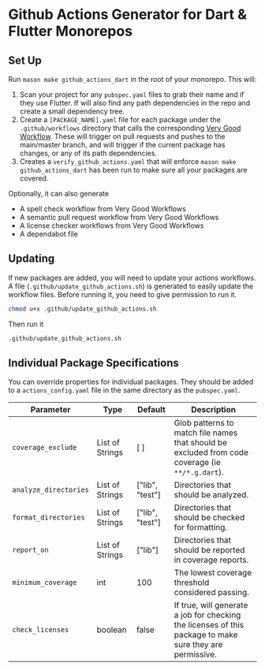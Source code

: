 # Github Actions Generator for Dart & Flutter Monorepos

## Set Up

Run `mason make github_actions_dart` in the root of your monorepo. This will:

1. Scan your project for any `pubspec.yaml` files to grab their name and if they use Flutter. If will also find any path dependencies in the repo and create a small dependency tree.
2. Create a `[PACKAGE_NAME].yaml` file for each package under the `.github/workflows` directory that calls the corresponding [Very Good Workflow](https://github.com/VeryGoodOpenSource/very_good_workflows). These will trigger on pull requests and pushes to the main/master branch, and will trigger if the current package has changes, or any of its path dependencies.
3. Creates a `verify_github_actions.yaml` that will enforce `mason make github_actions_dart` has been run to make sure all your packages are covered.

Optionally, it can also generate

- A spell check workflow from Very Good Workflows
- A semantic pull request workflow from Very Good Workflows
- A license checker workflows from Very Good Workflows
- A dependabot file

## Updating

If new packages are added, you will need to update your actions workflows. A file (`.github/update_github_actions.sh`) is generated to easily update the workflow files. Before running it, you need to give permission to run it.

```bash
chmod u+x .github/update_github_actions.sh
```

Then run it

```bash
.github/update_github_actions.sh
```

## Individual Package Specifications

You can override properties for individual packages. They should be added to a `actions_config.yaml` file in the same directory as the `pubspec.yaml`.

| Parameter             | Type            | Default         | Description                                                                                              |
| --------------------- | --------------- | --------------- | -------------------------------------------------------------------------------------------------------- |
| `coverage_exclude`    | List of Strings | [ ]             | Glob patterns to match file names that should be excluded from code coverage (ie `**/*.g.dart`).         |
| `analyze_directories` | List of Strings | ["lib", "test"] | Directories that should be analyzed.                                                                     |
| `format_directories`  | List of Strings | ["lib", "test"] | Directories that should be checked for formatting.                                                       |
| `report_on`           | List of Strings | ["lib"]         | Directories that should be reported in coverage reports.                                                 |
| `minimum_coverage`    | int             | 100             | The lowest coverage threshold considered passing.                                                        |
| `check_licenses`      | boolean         | false           | If true, will generate a job for checking the licenses of this package to make sure they are permissive. |
